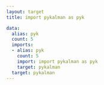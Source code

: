 ```yaml
---
layout: target
title: import pykalman as pyk

data:
  alias: pyk
  count: 5
  imports:
  - alias: pyk
    count: 5
    import: import pykalman as pyk
    target: pykalman
  target: pykalman
---
```

